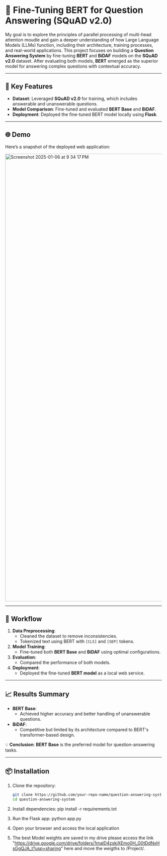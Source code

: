 # 🧠 Fine-Tuning BERT for Question Answering (SQuAD v2.0)

My goal is to explore the principles of parallel processing of  multi-head attention moudle and gain a deeper understanding of how Large Language Models (LLMs) function, including their architecture, training processes, and real-world applications.
This project focuses on building a **Question Answering System** by fine-tuning **BERT** and **BiDAF** models on the **SQuAD v2.0** dataset. After evaluating both models, **BERT** emerged as the superior model for answering complex questions with contextual accuracy. 

---

## 🌟 Key Features
- **Dataset**: Leveraged **SQuAD v2.0** for training, which includes answerable and unanswerable questions.
- **Model Comparison**: Fine-tuned and evaluated **BERT Base** and **BiDAF**.
- **Deployment**: Deployed the fine-tuned BERT model locally using **Flask**.

---

## 🌐 Demo
Here’s a snapshot of the deployed web application:

<img width="1440" alt="Screenshot 2025-01-06 at 9 34 17 PM" src="https://github.com/user-attachments/assets/412c3b61-f0dc-45d0-aae9-492ede26887e" />


---

## 🔄 Workflow
1. **Data Preprocessing**:
   - Cleaned the dataset to remove inconsistencies.
   - Tokenized text using BERT with `[CLS]` and `[SEP]` tokens.
2. **Model Training**:
   - Fine-tuned both **BERT Base** and **BiDAF** using optimal configurations.
3. **Evaluation**:
   - Compared the performance of both models.
4. **Deployment**:
   - Deployed the fine-tuned **BERT model** as a local web service.

---

## 📈 Results Summary
- **BERT Base**:
  - Achieved higher accuracy and better handling of unanswerable questions.
- **BiDAF**:
  - Competitive but limited by its architecture compared to BERT's transformer-based design.

💡 **Conclusion**: **BERT Base** is the preferred model for question-answering tasks.

---

## 📦 Installation
1. Clone the repository:
   ```bash
   git clone https://github.com/your-repo-name/question-answering-system.git
   cd question-answering-system

2. Install dependencies:
   pip install -r requirements.txt

3. Run the Flask app:
   python app.py

4. Open your browser and access the local application
5. The best Model weights are saved in my drive please access the link "https://drive.google.com/drive/folders/1malD4zskjXEmo0H_G0tDdNxHsGgQJA_t?usp=sharing" here and move the weigths to /Project/.
